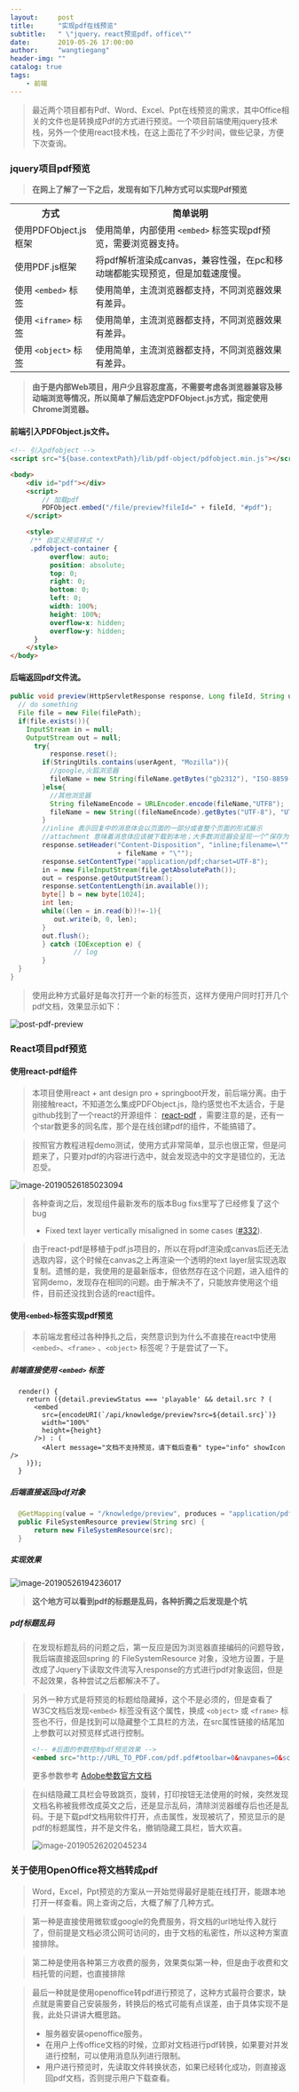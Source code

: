 ```yaml
---
layout:     post
title:      "实现pdf在线预览"
subtitle:   " \"jquery，react预览pdf，office\""
date:       2019-05-26 17:00:00
author:     "wangtiegang"
header-img: ""
catalog: true
tags:
    - 前端
---
```


> 最近两个项目都有Pdf、Word、Excel、Ppt在线预览的需求，其中Office相关的文件也是转换成Pdf的方式进行预览。一个项目前端使用jquery技术栈，另外一个使用react技术栈，在这上面花了不少时间，做些记录，方便下次查询。


### jquery项目pdf预览

> **在网上了解了一下之后，发现有如下几种方式可以实现Pdf预览**

<table>
  <tr>
    <th>方式</th><th>简单说明</th>
  </tr>
  <tr>
    <td>使用PDFObject.js框架</td>
    <td>使用简单，内部使用 <code>&lt;embed&gt;</code> 标签实现pdf预览，需要浏览器支持。</td>
  </tr>
  <tr>
    <td>使用PDF.js框架</td>
    <td>将pdf解析渲染成canvas，兼容性强，在pc和移动端都能实现预览，但是加载速度慢。</td>
  </tr>
  <tr>
    <td>使用 <code>&lt;embed&gt;</code> 标签</td>
    <td>使用简单，主流浏览器都支持，不同浏览器效果有差异。</td>
  </tr>
  <tr>
    <td>使用 <code>&lt;iframe&gt;</code> 标签</td>
    <td>使用简单，主流浏览器都支持，不同浏览器效果有差异。</td>
  </tr>
  <tr>
    <td>使用 <code>&lt;object&gt;</code> 标签</td>
    <td>使用简单，主流浏览器都支持，不同浏览器效果有差异。</td>
  </tr>
</table>

> **由于是内部Web项目，用户少且容忍度高，不需要考虑各浏览器兼容及移动端浏览等情况，所以简单了解后选定PDFObject.js方式，指定使用Chrome浏览器。**

#### 前端引入PDFObject.js文件。

```html
<!-- 引入pdfobject -->
<script src="${base.contextPath}/lib/pdf-object/pdfobject.min.js"></script>

<body>
    <div id="pdf"></div>
    <script>
        // 加载pdf
        PDFObject.embed("/file/preview?fileId=" + fileId, "#pdf");
    </script>

    <style>
     /** 自定义预览样式 */
     .pdfobject-container { 
          overflow: auto; 
          position: absolute; 
          top: 0; 
          right: 0; 
          bottom: 0; 
          left: 0; 
          width: 100%; 
          height: 100%; 
          overflow-x: hidden; 
          overflow-y: hidden;
      }
    </style>
</body>
```

#### 后端返回pdf文件流。

  ```java
  public void preview(HttpServletResponse response, Long fileId, String userAgent){
    // do something
    File file = new File(filePath);
    if(file.exists()){
      InputStream in = null;
      OutputStream out = null;
      	try{
        	response.reset();
          if(StringUtils.contains(userAgent, "Mozilla")){
          	//google,火狐浏览器
            fileName = new String(fileName.getBytes("gb2312"), "ISO-8859-1");
          }else{
            //其他浏览器
            String fileNameEncode = URLEncoder.encode(fileName,"UTF8");
            fileName = new String((fileNameEncode).getBytes("UTF-8"), "UTF8");
          }
          //inline 表示回复中的消息体会以页面的一部分或者整个页面的形式展示
          //attachment 意味着消息体应该被下载到本地；大多数浏览器会呈现一个“保存为”的对话框
          response.setHeader("Content-Disposition", "inline;filename=\"" 
                             + fileName + "\"");
          response.setContentType("application/pdf;charset=UTF-8");
          in = new FileInputStream(file.getAbsolutePath());
          out = response.getOutputStream();
          response.setContentLength(in.available());
          byte[] b = new byte[1024];
          int len;
          while((len = in.read(b))!=-1){
             out.write(b, 0, len);
          }
          out.flush();
          } catch (IOException e) {
                  // log
          }
    }
  }
  ```

> 使用此种方式最好是每次打开一个新的标签页，这样方便用户同时打开几个pdf文档，效果显示如下：

![post-pdf-preview](/img/in-post/2019-05/post-pdf-preview-1.png)


### React项目pdf预览

#### 使用react-pdf组件

  > 本项目使用react + ant design pro + springboot开发，前后端分离。由于刚接触react，不知道怎么集成PDFObject.js，隐约感觉也不太适合，于是github找到了一个react的开源组件： [react-pdf](https://github.com/wojtekmaj/react-pdf) ，需要注意的是，还有一个star数更多的同名库，那个是在线创建pdf的组件，不能搞错了。

  > 按照官方教程进程demo测试，使用方式非常简单，显示也很正常，但是问题来了，只要对pdf的内容进行选中，就会发现选中的文字是错位的，无法忍受。

  ![image-20190526185023094](/img/in-post/2019-05/post-pdf-preview-2.png)

  

  > 各种查询之后，发现组件最新发布的版本Bug fixs里写了已经修复了这个bug
  >
  > * Fixed text layer vertically misaligned in some cases ([#332](https://github.com/wojtekmaj/react-pdf/issues/332)).

  > 由于react-pdf是移植于pdf.js项目的，所以在将pdf渲染成canvas后还无法选取内容，这个时候在canvas之上再渲染一个透明的text layer层实现选取复制。遗憾的是，我使用的是最新版本，但依然存在这个问题，进入组件的官网demo，发现存在相同的问题。由于解决不了，只能放弃使用这个组件，目前还没找到合适的react组件。

#### 使用``` <embed> ```标签实现pdf预览

  > 本前端龙套经过各种挣扎之后，突然意识到为什么不直接在react中使用``` <embed> ```、``` <frame> ``` 、``` <object> ``` 标签呢？于是尝试了一下。

##### 前端直接使用 ``` <embed> ``` 标签

  ```react
    render() {
      return ({detail.previewStatus === 'playable' && detail.src ? (
        <embed
          src={encodeURI(`/api/knowledge/preview?src=${detail.src}`)}
          width="100%"
          height={height}
        />) : (
          <Alert message="文档不支持预览，请下载后查看" type="info" showIcon />
      )});
    }
  ```

##### 后端直接返回pdf对象

  ```java
    @GetMapping(value = "/knowledge/preview", produces = "application/pdf")
    public FileSystemResource preview(String src) {
    	return new FileSystemResource(src);
    }
  ```

##### 实现效果

  ![image-20190526194236017](/img/in-post/2019-05/post-pdf-preview-3.png)

  > **这个地方可以看到pdf的标题是乱码，各种折腾之后发现是个坑**

##### pdf标题乱码

  > 在发现标题乱码的问题之后，第一反应是因为浏览器直接编码的问题导致，我后端直接返回spring 的 FileSystemResource 对象，没地方设置，于是改成了Jquery下读取文件流写入response的方式进行pdf对象返回，但是不起效果，各种尝试之后都解决不了。

  > 另外一种方式是将预览的标题给隐藏掉，这个不是必须的，但是查看了W3C文档后发现``` <embed> ``` 标签没有这个属性，换成 ``` <object> ``` 或 ``` <frame> ``` 标签也不行，但是找到可以隐藏整个工具栏的方法，在src属性链接的结尾加上参数可以对预览样式进行控制。
  >
  > ```html
  > <!-- #后面的参数控制pdf预览效果 -->
  > <embed src="http://URL_TO_PDF.com/pdf.pdf#toolbar=0&navpanes=0&scrollbar=0" width="425" height="425">
  > ```
  >
  > 更多参数参考 [Adobe参数官方文档](https://www.adobe.com/content/dam/acom/en/devnet/acrobat/pdfs/pdf_open_parameters.pdf)

  > 在纠结隐藏工具栏会导致跳页，旋转，打印按钮无法使用的时候，突然发现文档名称被我修改成英文之后，还是显示乱码，清除浏览器缓存后也还是乱码。于是下载pdf文档用软件打开，点击属性，发现被坑了，预览显示的是pdf的标题属性，并不是文件名，撤销隐藏工具栏，皆大欢喜。
  >
  > ![image-20190526202045234](/img/in-post/2019-05/post-pdf-preview-4.png)

### 关于使用OpenOffice将文档转成pdf

  > Word，Excel，Ppt预览的方案从一开始觉得最好是能在线打开，能跟本地打开一样查看。网上查询之后，大概了解了几种方式。

  > 第一种是直接使用微软或google的免费服务，将文档的url地址传入就行了，但前提是文档必须公网可访问的，由于文档的私密性，所以这种方案直接排除。

  > 第二种是使用各种第三方收费的服务，效果类似第一种，但是由于收费和文档托管的问题，也直接排除

  > 最后一种就是使用openoffice转pdf进行预览了，这种方式最符合要求，缺点就是需要自己安装服务，转换后的格式可能有点误差，由于具体实现不是我，此处只讲讲大概思路。
  >
  > * 服务器安装openoffice服务。
  > * 在用户上传office文档的时候，立即对文档进行pdf转换，如果要对并发进行控制，可以使用消息队列进行限制。
  > * 用户进行预览时，先读取文件转换状态，如果已经转化成功，则直接返回pdf文档，否则提示用户下载查看。

